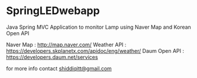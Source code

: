 # SpringLEDwebapp
Java Spring MVC Application to monitor Lamp using Naver Map and Korean Open API 

Naver Map : http://map.naver.com/
Weather API : https://developers.skplanetx.com/apidoc/eng/weather/
Daum Open API : https://developers.daum.net/services

for more info contact shiddiqitt@gmail.com
